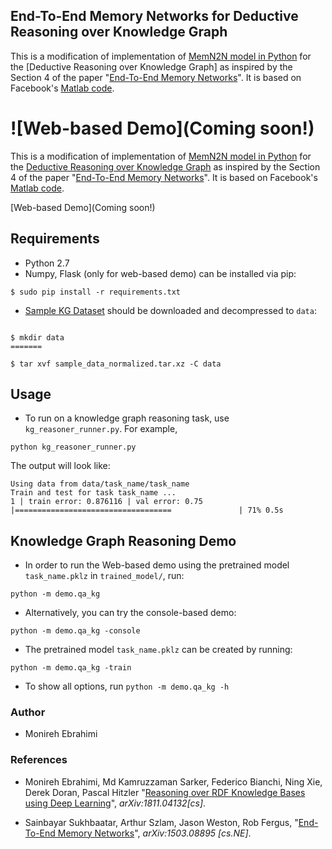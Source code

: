## End-To-End Memory Networks for Deductive Reasoning over Knowledge Graph

This is a modification of implementation of [MemN2N model in Python](https://github.com/vinhkhuc/MemN2N-babi-python) for the [Deductive Reasoning over Knowledge Graph]
as inspired by the Section 4 of the paper "[End-To-End Memory Networks](http://arxiv.org/abs/1503.08895)". It is based on
Facebook's [Matlab code](https://github.com/facebook/MemNN/tree/master/MemN2N-babi-matlab).

![Web-based Demo](Coming soon!)
=======
This is a modification of implementation of [MemN2N model in Python](https://github.com/vinhkhuc/MemN2N-babi-python) for the [Deductive Reasoning over Knowledge Graph](https://arxiv.org/abs/1811.04132v1)
as inspired by the Section 4 of the paper "[End-To-End Memory Networks](http://arxiv.org/abs/1503.08895)". It is based on
Facebook's [Matlab code](https://github.com/facebook/MemNN/tree/master/MemN2N-babi-matlab).

[Web-based Demo](Coming soon!)


## Requirements
* Python 2.7
* Numpy, Flask (only for web-based demo) can be installed via pip:
```
$ sudo pip install -r requirements.txt
```
* [Sample KG Dataset](https://drive.google.com/file/d/1qwyiGlxyxrRBV7FoZrHAFe_girUZrBxY/view?usp=sharing) should be downloaded and decompressed to `data`:
```

$ mkdir data
=======

$ tar xvf sample_data_normalized.tar.xz -C data

```
## Usage
* To run on a knowledge graph reasoning task, use `kg_reasoner_runner.py`. For example,
```
python kg_reasoner_runner.py
```
The output will look like:
```
Using data from data/task_name/task_name
Train and test for task task_name ...
1 | train error: 0.876116 | val error: 0.75
|===================================               | 71% 0.5s
```


## Knowledge Graph Reasoning Demo
* In order to run the Web-based demo using the pretrained model `task_name.pklz` in `trained_model/`, run:
```
python -m demo.qa_kg
```

* Alternatively, you can try the console-based demo:
```
python -m demo.qa_kg -console
```

* The pretrained model `task_name.pklz` can be created by running:
```
python -m demo.qa_kg -train
```

* To show all options, run `python -m demo.qa_kg -h`


### Author

* Monireh Ebrahimi



### References
* Monireh Ebrahimi, Md Kamruzzaman Sarker, Federico Bianchi, Ning Xie, Derek Doran, Pascal Hitzler 
  "[Reasoning over RDF Knowledge Bases using Deep Learning](https://arxiv.org/abs/1811.04132)",
  *arXiv:1811.04132[cs]*.

* Sainbayar Sukhbaatar, Arthur Szlam, Jason Weston, Rob Fergus,
  "[End-To-End Memory Networks](http://arxiv.org/abs/1503.08895)",
  *arXiv:1503.08895 [cs.NE]*.
